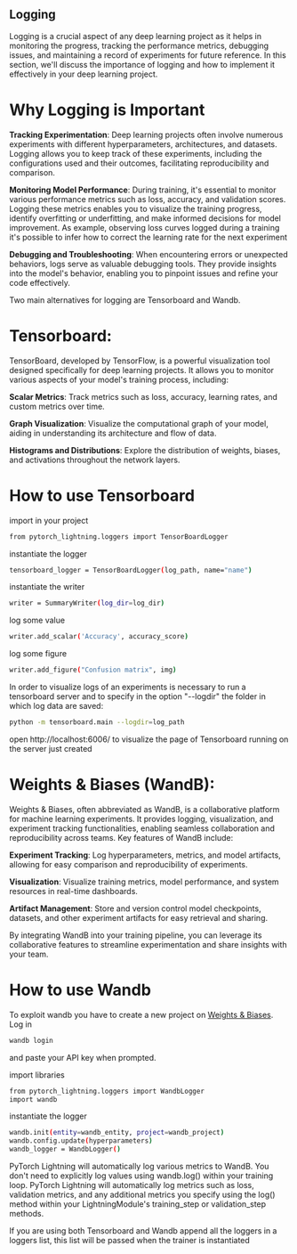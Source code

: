 ## **Logging**

Logging is a crucial aspect of any deep learning project as it helps in monitoring the progress, tracking the performance metrics, debugging issues, and maintaining a record of experiments for future reference. In this section, we'll discuss the importance of logging and how to implement it effectively in your deep learning project.

# **Why Logging is Important**
**Tracking Experimentation**: Deep learning projects often involve numerous experiments with different hyperparameters, architectures, and datasets. Logging allows you to keep track of these experiments, including the configurations used and their outcomes, facilitating reproducibility and comparison.

**Monitoring Model Performance**: During training, it's essential to monitor various performance metrics such as loss, accuracy, and validation scores. Logging these metrics enables you to visualize the training progress, identify overfitting or underfitting, and make informed decisions for model improvement. As example, observing loss curves logged during a training it's possible to infer how to correct the learning rate for the next experiment

**Debugging and Troubleshooting**: When encountering errors or unexpected behaviors, logs serve as valuable debugging tools. They provide insights into the model's behavior, enabling you to pinpoint issues and refine your code effectively.

Two main alternatives for logging are Tensorboard and Wandb.

# **Tensorboard**:
TensorBoard, developed by TensorFlow, is a powerful visualization tool designed specifically for deep learning projects. It allows you to monitor various aspects of your model's training process, including:

**Scalar Metrics**: Track metrics such as loss, accuracy, learning rates, and custom metrics over time.

**Graph Visualization**: Visualize the computational graph of your model, aiding in understanding its architecture and flow of data.

**Histograms and Distributions**: Explore the distribution of weights, biases, and activations throughout the network layers.

# **How to use Tensorboard**
import in your project
```sh
from pytorch_lightning.loggers import TensorBoardLogger
```
instantiate the logger 
```sh
tensorboard_logger = TensorBoardLogger(log_path, name="name")
```
instantiate the writer
```sh
writer = SummaryWriter(log_dir=log_dir)
```
log some value
```sh
writer.add_scalar('Accuracy', accuracy_score)
```
log some figure
```sh
writer.add_figure("Confusion matrix", img)
```


In order to visualize logs of an experiments is necessary to run a tensorboard server and to specify in the option "--logdir" the folder in which log data are saved: 
```sh
python -m tensorboard.main --logdir=log_path
```

open http://localhost:6006/ to visualize the page of Tensorboard running on the server just created

# **Weights & Biases (WandB)**:
Weights & Biases, often abbreviated as WandB, is a collaborative platform for machine learning experiments. It provides logging, visualization, and experiment tracking functionalities, enabling seamless collaboration and reproducibility across teams. Key features of WandB include:

**Experiment Tracking**: Log hyperparameters, metrics, and model artifacts, allowing for easy comparison and reproducibility of experiments.

**Visualization**: Visualize training metrics, model performance, and system resources in real-time dashboards.

**Artifact Management**: Store and version control model checkpoints, datasets, and other experiment artifacts for easy retrieval and sharing.

By integrating WandB into your training pipeline, you can leverage its collaborative features to streamline experimentation and share insights with your team.
# **How to use Wandb**
To exploit wandb you have to create a new project on [Weights & Biases](https://wandb.ai/site).  
Log in 
```sh
wandb login 
```
and paste your API key when prompted.

import libraries
```sh
from pytorch_lightning.loggers import WandbLogger
import wandb
```
instantiate the logger 
```sh
wandb.init(entity=wandb_entity, project=wandb_project)
wandb.config.update(hyperparameters)
wandb_logger = WandbLogger()
```
PyTorch Lightning will automatically log various metrics to WandB. You don't need to explicitly log values using wandb.log() within your training loop.
PyTorch Lightning will automatically log metrics such as loss, validation metrics, and any additional metrics you specify using the log() method within your LightningModule's training_step or validation_step methods.

If you are using both Tensorboard and Wandb append all the loggers in a loggers list, this list will be passed when the trainer is instantiated

